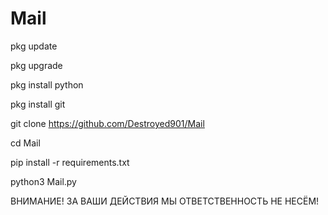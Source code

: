 # Mail

pkg update

pkg upgrade

pkg install python

pkg install git

git clone https://github.com/Destroyed901/Mail

cd Mail

pip install -r requirements.txt

python3 Mail.py

ВНИМАНИЕ! ЗА ВАШИ ДЕЙСТВИЯ МЫ ОТВЕТСТВЕННОСТЬ НЕ НЕСЁМ!
